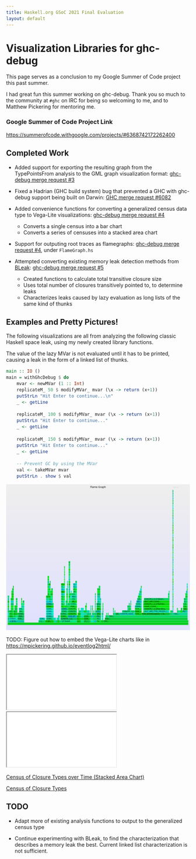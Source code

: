 ```yaml
---
title: Haskell.org GSoC 2021 Final Evaluation
layout: default
---
```


# Visualization Libraries for ghc-debug

This page serves as a conclusion to my Google Summer of Code project this past summer.

I had great fun this summer working on ghc-debug. Thank you so much to the community at `#ghc` on IRC for being so welcoming to me, and to Matthew Pickering for mentoring me.

### Google Summer of Code Project Link
https://summerofcode.withgoogle.com/projects/#6368742172262400

## Completed Work

- Added support for exporting the resulting graph from the
TypePointsFrom analysis to the GML graph visualization format: [ghc-debug merge request #3](https://gitlab.haskell.org/ghc/ghc-debug/-/merge_requests/3)

- Fixed a Hadrian (GHC build system) bug that prevented a GHC with
ghc-debug support being built on Darwin: [GHC merge request #6082](https://gitlab.haskell.org/ghc/ghc/-/merge_requests/6082)

- Added convenience functions for converting a generalized
census data type to Vega-Lite visualizations:
[ghc-debug merge request #4](https://gitlab.haskell.org/ghc/ghc-debug/-/merge_requests/4)

    - Converts a single census into a bar chart
    - Converts a series of censuses into a stacked area chart

- Support for outputing root traces as flamegraphs: [ghc-debug merge request #4](https://gitlab.haskell.org/ghc/ghc-debug/-/merge_requests/4), under `FlameGraph.hs`

- Attempted converting existing memory leak
detection methods from
[BLeak](https://cacm.acm.org/magazines/2020/11/248223-bleak/fulltext): [ghc-debug merge request #5](https://gitlab.haskell.org/ghc/ghc-debug/-/merge_requests/5)

    - Created functions to calculate total transitive closure size
    - Uses total number of closures transitively pointed to, to determine leaks
    - Characterizes leaks caused by lazy evaluation as long lists of the
    same kind of thunks


## Examples and Pretty Pictures!
The following visualizations are all from analyzing the following classic Haskell space leak, using my newly created library functions.

The value of the lazy MVar is not evaluated until it has to be printed, causing a leak in the form of a linked list of thunks.

```haskell
main :: IO ()
main = withGhcDebug $ do
    mvar <- newMVar (1 :: Int)
    replicateM_ 50 $ modifyMVar_ mvar (\x -> return (x+1))
    putStrLn "Hit Enter to continue...\n"
    _ <- getLine

    replicateM_ 100 $ modifyMVar_ mvar (\x -> return (x+1))
    putStrLn "Hit Enter to continue..."
    _ <- getLine

    replicateM_ 150 $ modifyMVar_ mvar (\x -> return (x+1))
    putStrLn "Hit Enter to continue..."
    _ <- getLine

    -- Prevent GC by using the MVar
    val <- takeMVar mvar
    putStrLn . show $ val
```

![Flame graph for lazy thunk](../images/ghc-debug/lazy-thunk-flame.svg)


TODO: Figure out how to embed the Vega-Lite charts like in https://mpickering.github.io/eventlog2html/

<iframe src=../images/ghc-debug/lazy-thunk-stacked-area.html></iframe>

<iframe src=../images/ghc-debug/lazy-thunk-closure-census.html></iframe>

[Census of Closure Types over Time (Stacked Area Chart)](../images/ghc-debug/lazy-thunk-stacked-area.html)

[Census of Closure Types](../images/ghc-debug/lazy-thunk-closure-census.html)

## TODO
- Adapt more of existing analysis functions to output to the generalized census type

- Continue experimenting with BLeak, to find the characterization that describes a memory
leak the best. Current linked list characterization is not sufficient.